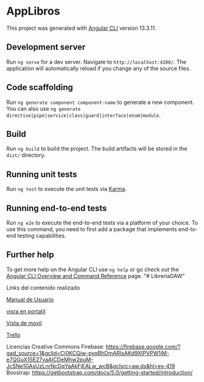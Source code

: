 # AppLibros

This project was generated with [Angular CLI](https://github.com/angular/angular-cli) version 13.3.11.

## Development server

Run `ng serve` for a dev server. Navigate to `http://localhost:4200/`. The application will automatically reload if you change any of the source files.

## Code scaffolding

Run `ng generate component component-name` to generate a new component. You can also use `ng generate directive|pipe|service|class|guard|interface|enum|module`.

## Build

Run `ng build` to build the project. The build artifacts will be stored in the `dist/` directory.

## Running unit tests

Run `ng test` to execute the unit tests via [Karma](https://karma-runner.github.io).

## Running end-to-end tests

Run `ng e2e` to execute the end-to-end tests via a platform of your choice. To use this command, you need to first add a package that implements end-to-end testing capabilities.

## Further help

To get more help on the Angular CLI use `ng help` or go check out the [Angular CLI Overview and Command Reference](https://angular.io/cli) page.
"# LibreriaDAW" 

Links del contenido realizado

[Manual de Usuario](https://www.canva.com/design/DAFzRnc-3Pg/Dz-YlUuZmhlvqLOhu8d-cA/edit?utm_content=DAFzRnc-3Pg&utm_campaign=designshare&utm_medium=link2&utm_source=sharebutton)

[visra en portatil](https://www.figma.com/file/UW6psUm078EvppTGuDRHNW/Untitled?type=design&node-id=3-81&mode=design&t=vMKU4oQsTTIiQIpQ-0)

[Vista de movil](https://www.figma.com/file/xtMAKP6URJ7yzKz1z0ZHHO/Untitled?type=design&node-id=20-279&mode=design)

[Trello](https://trello.com/b/e9AZe1eg/proyecto-de-catedra-daw-l)

Licencias Creative Commons
Firebase: https://firebase.google.com/?gad_source=1&gclid=Cj0KCQjw-pyqBhDmARIsAKd9XIPVPW1iM-e7QGuX15E27vaAICDeMhw2puM-JcSNe1GAsUzLnrNcDqYaAkFjEALw_wcB&gclsrc=aw.ds&hl=es-419
Boostrap: https://getbootstrap.com/docs/5.0/getting-started/introduction/
